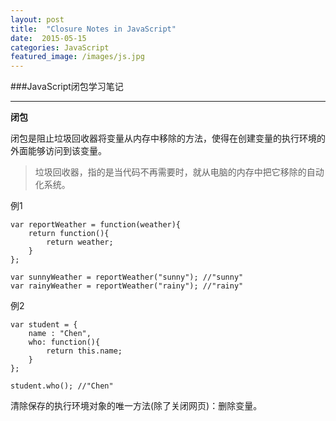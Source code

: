 ```yaml
---
layout: post
title:  "Closure Notes in JavaScript"
date:  2015-05-15
categories: JavaScript
featured_image: /images/js.jpg
---
```


###JavaScript闭包学习笔记

---

<b>闭包</b>

闭包是阻止垃圾回收器将变量从内存中移除的方法，使得在创建变量的执行环境的外面能够访问到该变量。

> 垃圾回收器，指的是当代码不再需要时，就从电脑的内存中把它移除的自动化系统。

例1

    var reportWeather = function(weather){
        return function(){
            return weather;
        }
    };
    
    var sunnyWeather = reportWeather("sunny"); //"sunny"
    var rainyWeather = reportWeather("rainy"); //"rainy"

例2

    var student = {
        name : "Chen",
        who: function(){
            return this.name;
        }
    };

    student.who(); //"Chen"

清除保存的执行环境对象的唯一方法(除了关闭网页)：删除变量。
